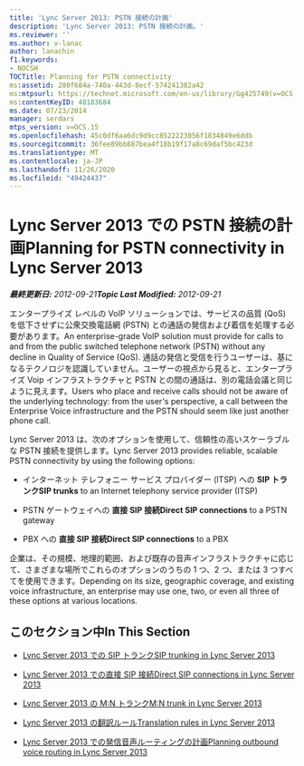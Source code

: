 ```yaml
---
title: 'Lync Server 2013: PSTN 接続の計画'
description: 'Lync Server 2013: PSTN 接続の計画。'
ms.reviewer: ''
ms.author: v-lanac
author: lanachin
f1.keywords:
- NOCSH
TOCTitle: Planning for PSTN connectivity
ms:assetid: 280f684a-740a-443d-8ecf-574241382a42
ms:mtpsurl: https://technet.microsoft.com/en-us/library/Gg425749(v=OCS.15)
ms:contentKeyID: 48183684
ms.date: 07/23/2014
manager: serdars
mtps_version: v=OCS.15
ms.openlocfilehash: 45c0df6aa6dc9d9cc8522223056f1834849e6ddb
ms.sourcegitcommit: 36fee89bb887bea4f18b19f17a8c69daf5bc423d
ms.translationtype: MT
ms.contentlocale: ja-JP
ms.lasthandoff: 11/26/2020
ms.locfileid: "49424437"
---
```

# <a name="planning-for-pstn-connectivity-in-lync-server-2013"></a><span data-ttu-id="12602-103">Lync Server 2013 での PSTN 接続の計画</span><span class="sxs-lookup"><span data-stu-id="12602-103">Planning for PSTN connectivity in Lync Server 2013</span></span>

<div data-xmlns="http://www.w3.org/1999/xhtml">

<div class="topic" data-xmlns="http://www.w3.org/1999/xhtml" data-msxsl="urn:schemas-microsoft-com:xslt" data-cs="https://msdn.microsoft.com/">

<div data-asp="https://msdn2.microsoft.com/asp">



</div>

<div id="mainSection">

<div id="mainBody"><span data-ttu-id="12602-104">

<span> </span></span><span class="sxs-lookup"><span data-stu-id="12602-104">

<span> </span></span></span>

<span data-ttu-id="12602-105">_**最終更新日:** 2012-09-21_</span><span class="sxs-lookup"><span data-stu-id="12602-105">_**Topic Last Modified:** 2012-09-21_</span></span>

<span data-ttu-id="12602-106">エンタープライズ レベルの VoIP ソリューションでは、サービスの品質 (QoS) を低下させずに公衆交換電話網 (PSTN) との通話の発信および着信を処理する必要があります。</span><span class="sxs-lookup"><span data-stu-id="12602-106">An enterprise-grade VoIP solution must provide for calls to and from the public switched telephone network (PSTN) without any decline in Quality of Service (QoS).</span></span> <span data-ttu-id="12602-107">通話の発信と受信を行うユーザーは、基になるテクノロジを認識していません。ユーザーの視点から見ると、エンタープライズ Voip インフラストラクチャと PSTN との間の通話は、別の電話会議と同じように見えます。</span><span class="sxs-lookup"><span data-stu-id="12602-107">Users who place and receive calls should not be aware of the underlying technology: from the user's perspective, a call between the Enterprise Voice infrastructure and the PSTN should seem like just another phone call.</span></span>

<span data-ttu-id="12602-108">Lync Server 2013 は、次のオプションを使用して、信頼性の高いスケーラブルな PSTN 接続を提供します。</span><span class="sxs-lookup"><span data-stu-id="12602-108">Lync Server 2013 provides reliable, scalable PSTN connectivity by using the following options:</span></span>

  - <span data-ttu-id="12602-109">インターネット テレフォニー サービス プロバイダー (ITSP) への **SIP トランク**</span><span class="sxs-lookup"><span data-stu-id="12602-109">**SIP trunks** to an Internet telephony service provider (ITSP)</span></span>

  - <span data-ttu-id="12602-110">PSTN ゲートウェイへの **直接 SIP 接続**</span><span class="sxs-lookup"><span data-stu-id="12602-110">**Direct SIP connections** to a PSTN gateway</span></span>

  - <span data-ttu-id="12602-111">PBX への **直接 SIP 接続**</span><span class="sxs-lookup"><span data-stu-id="12602-111">**Direct SIP connections** to a PBX</span></span>

<span data-ttu-id="12602-112">企業は、その規模、地理的範囲、および既存の音声インフラストラクチャに応じて、さまざまな場所でこれらのオプションのうちの 1 つ、2 つ、または 3 つすべてを使用できます。</span><span class="sxs-lookup"><span data-stu-id="12602-112">Depending on its size, geographic coverage, and existing voice infrastructure, an enterprise may use one, two, or even all three of these options at various locations.</span></span>

<div>

## <a name="in-this-section"></a><span data-ttu-id="12602-113">このセクション中</span><span class="sxs-lookup"><span data-stu-id="12602-113">In This Section</span></span>

  - [<span data-ttu-id="12602-114">Lync Server 2013 での SIP トランク</span><span class="sxs-lookup"><span data-stu-id="12602-114">SIP trunking in Lync Server 2013</span></span>](lync-server-2013-sip-trunking.md)

  - [<span data-ttu-id="12602-115">Lync Server 2013 での直接 SIP 接続</span><span class="sxs-lookup"><span data-stu-id="12602-115">Direct SIP connections in Lync Server 2013</span></span>](lync-server-2013-direct-sip-connections.md)

  - [<span data-ttu-id="12602-116">Lync Server 2013 の M:N トランク</span><span class="sxs-lookup"><span data-stu-id="12602-116">M:N trunk in Lync Server 2013</span></span>](lync-server-2013-m-n-trunk.md)

  - [<span data-ttu-id="12602-117">Lync Server 2013 の翻訳ルール</span><span class="sxs-lookup"><span data-stu-id="12602-117">Translation rules in Lync Server 2013</span></span>](lync-server-2013-translation-rules.md)

  - [<span data-ttu-id="12602-118">Lync Server 2013 での発信音声ルーティングの計画</span><span class="sxs-lookup"><span data-stu-id="12602-118">Planning outbound voice routing in Lync Server 2013</span></span>](lync-server-2013-planning-outbound-voice-routing.md)

<span data-ttu-id="12602-119"></div>

</div>

<span> </span>

</div>

</div>

</span><span class="sxs-lookup"><span data-stu-id="12602-119"></div>

</div>

<span> </span>

</div>

</div>

</span></span></div>

